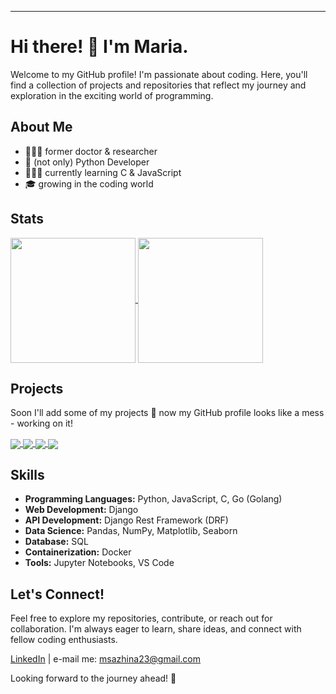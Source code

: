 ---

# Hi there! 👋 I'm Maria.

Welcome to my GitHub profile! 
I'm passionate about coding. Here, you'll find a collection of projects and repositories that reflect my journey and exploration in the exciting world of programming.

## About Me

- 👩🏻‍🔬 former doctor & researcher
- 🐍 (not only) Python Developer
- 🧚🏻‍♀️ currently learning C & JavaScript
- 🎓 growing in the coding world

## Stats

<a href="https://github.com/kooken/github-readme-stats">
  <img height=200 align="center" src="https://github-readme-stats-marias-projects-3dbf7adc.vercel.app/api?username=kooken&show_icons=true&theme=buefy&card_width=320&hide_rank=true&include_all_commits=true" />
</a>
<a href="https://github.com/kooken/github-readme-stats">
  <img height=200 align="center" src="https://github-readme-stats-marias-projects-3dbf7adc.vercel.app/api/top-langs?username=kooken&theme=buefy&show_icons=true&layout=compact&card_width=320&hide=dockerfile" />
</a>

## Projects

Soon I'll add some of my projects 💫 now my GitHub profile looks like a mess - working on it!

<a href="https://github.com/kooken/C-Piscine-Hive">
  <img align="center" src="https://github-readme-stats-marias-projects-3dbf7adc.vercel.app/api/pin/?username=kooken&repo=C-Piscine-Hive&theme=buefy" />
</a>
<a href="https://github.com/kooken/Bulletin-Board">
  <img align="center" src="https://github-readme-stats-marias-projects-3dbf7adc.vercel.app/api/pin/?username=kooken&repo=Bulletin-Board&theme=buefy" />
</a>
<a href="https://github.com/kooken/JavaScript">
  <img align="center" src="https://github-readme-stats-marias-projects-3dbf7adc.vercel.app/api/pin/?username=kooken&repo=JavaScript&theme=buefy" />
</a>
<a href="https://github.com/kooken/kotlin-course">
  <img align="center" src="https://github-readme-stats-marias-projects-3dbf7adc.vercel.app/api/pin/?username=kooken&repo=kotlin-course&theme=buefy" />
</a>



## Skills

- **Programming Languages:** Python, JavaScript, C, Go (Golang)
- **Web Development:** Django
- **API Development:** Django Rest Framework (DRF)
- **Data Science:** Pandas, NumPy, Matplotlib, Seaborn
- **Database:** SQL
- **Containerization:** Docker
- **Tools:** Jupyter Notebooks, VS Code

## Let's Connect!

Feel free to explore my repositories, contribute, or reach out for collaboration. I'm always eager to learn, share ideas, and connect with fellow coding enthusiasts.

[LinkedIn](https://www.linkedin.com/in/mariasazhina/) | e-mail me: msazhina23@gmail.com

Looking forward to the journey ahead! 🚀
